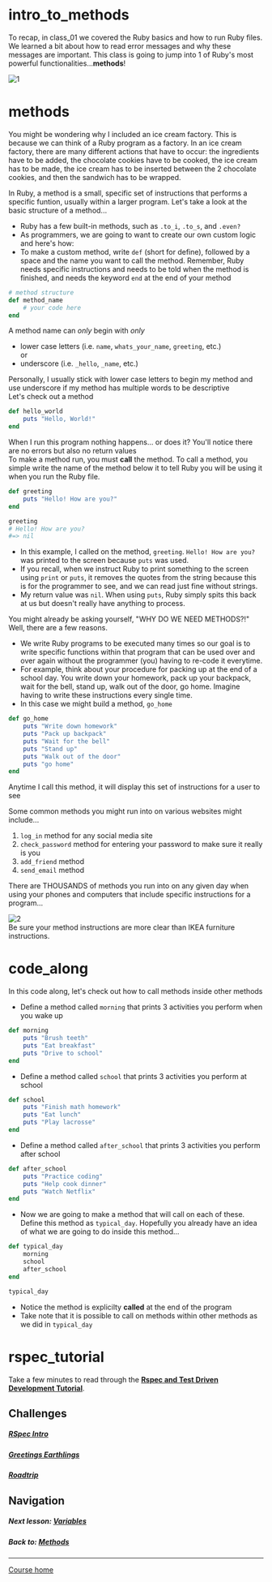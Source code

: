 # intro_to_methods
To recap, in class_01 we covered the Ruby basics and how to run Ruby files. We learned a bit about how to read error messages and why these messages are important. This class is going to jump into 1 of Ruby's most powerful functionalities...**methods**!   

![1](http://i.imgur.com/1boEBHA.gif)  

# methods  
You might be wondering why I included an ice cream factory. This is because we can think of a Ruby program as a factory. In an ice cream factory, there are many different actions that have to occur: the ingredients have to be added, the chocolate cookies have to be cooked, the ice cream has to be made, the ice cream has to be inserted between the 2 chocolate cookies, and then the sandwich has to be wrapped.  
  
In Ruby, a method is a small, specific set of instructions that performs a specific funtion, usually within a larger program. Let's take a look at the basic structure of a method...  

- Ruby has a few built-in methods, such as `.to_i`, `.to_s`, and `.even?`  
- As programmers, we are going to want to create our own custom logic and here's how:  
- To make a custom method, write `def` (short for define), followed by a space and the name you want to call the method. Remember, Ruby needs specific instructions and needs to be told when the method is finished, and needs the keyword `end` at the end of your method  

```ruby
# method structure
def method_name
    # your code here
end
```  
A method name can *only* begin with *only* 
- lower case letters (i.e. `name`, `whats_your_name`, `greeting`, etc.)  
or  
- underscore (i.e. `_hello`, `_name`, etc.)   

Personally, I usually stick with lower case letters to begin my method and use underscore if my method has multiple words to be descriptive  
Let's check out a method   

```ruby
def hello_world
    puts "Hello, World!"
end
```
When I run this program nothing happens... or does it? You'll notice there are no errors but also no return values  
To make a method run, you must **call** the method. To call a method, you simple write the name of the method below it to tell Ruby you will be using it when you run the Ruby file.
```ruby
def greeting
    puts "Hello! How are you?"
end

greeting
# Hello! How are you?
#=> nil
```  
- In this example, I called on the method, `greeting`. `Hello! How are you?` was printed to the screen because `puts` was used. 
- If you recall, when we instruct Ruby to print something to the screen using `print` or `puts`, it removes the quotes from the string because this is for the programmer to see, and we can read just fine without strings.   
- My return value was `nil`. When using `puts`, Ruby simply spits this back at us but doesn't really have anything to process.  

You might already be asking yourself, "WHY DO WE NEED METHODS?!" Well, there are a few reasons.  
- We write Ruby programs to be executed many times so our goal is to write specific functions within that program that can be used over and over again without the programmer (you) having to re-code it everytime.  
- For example, think about your procedure for packing up at the end of a school day. You write down your homework, pack up your backpack, wait for the bell, stand up, walk out of the door, go home. Imagine having to write these instructions every single time.  
- In this case we might build a method, `go_home`  
```ruby
def go_home
    puts "Write down homework"
    puts "Pack up backpack"
    puts "Wait for the bell"
    puts "Stand up"
    puts "Walk out of the door"
    puts "go home"
end
```  
Anytime I call this method, it will display this set of instructions for a user to see   

Some common methods you might run into on various websites might include...   

1. `log_in` method for any social media site  
2. `check_password` method for entering your password to make sure it really is you  
3. `add_friend` method  
4. `send_email` method  

There are THOUSANDS of methods you run into on any given day when using your phones and computers that include specific instructions for a program...  
  
![2](http://i.imgur.com/zurszYV.png)   
Be sure your method instructions are more clear than IKEA furniture instructions.

# code_along 
In this code along, let's check out how to call methods inside other methods   

- Define a method called `morning` that prints 3 activities you perform when you wake up
```ruby
def morning
    puts "Brush teeth"
    puts "Eat breakfast"
    puts "Drive to school"
end
```
- Define a method called `school` that prints 3 activities you perform at school
```ruby
def school
    puts "Finish math homework"
    puts "Eat lunch"
    puts "Play lacrosse"
end
```
- Define a method called `after_school` that prints 3 activities you perform after school
```ruby
def after_school
    puts "Practice coding"
    puts "Help cook dinner"
    puts "Watch Netflix"
end
```
- Now we are going to make a method that will call on each of these. Define this method as `typical_day`. Hopefully you already have an idea of what we are going to do inside this method...  
```ruby
def typical_day
    morning
    school
    after_school
end

typical_day 
```
- Notice the method is explicilty **called** at the end of the program   
- Take note that it is possible to call on methods within other methods as we did in `typical_day`  

# rspec_tutorial
Take a few minutes to read through the **[Rspec and Test Driven Development Tutorial](https://github.com/Coderdotnew/rspec)**.

## Challenges  
##### [RSpec Intro](https://github.com/Coderdotnew/intro_web_apps_dgm/tree/master/02_class/01_intro_to_methods/code/01_rspec_intro)  
##### [Greetings Earthlings](https://github.com/Coderdotnew/intro_web_apps_dgm/tree/master/02_class/01_intro_to_methods/code/02_greetings_earthlings)  
##### [Roadtrip](https://github.com/Coderdotnew/intro_web_apps_dgm/tree/master/02_class/01_intro_to_methods/code/03_roadtrip)  

## Navigation  
##### Next lesson: [Variables](https://github.com/Coderdotnew/intro_web_apps_dgm/tree/master/02_class/02_variables)  
##### Back to: [Methods](https://github.com/Coderdotnew/intro_web_apps_dgm/tree/master/02_class) 
---  
[Course home](https://github.com/Coderdotnew/intro_web_apps_dgm)    



